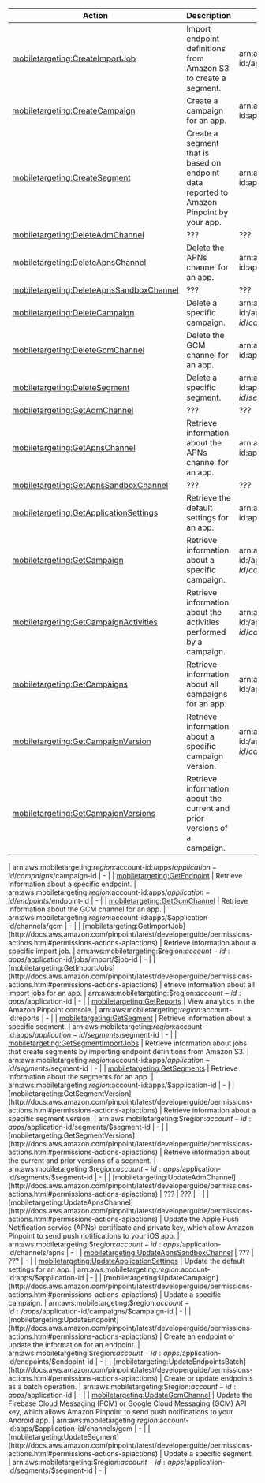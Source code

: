 | Action | Description | Resource | Condition |
| --- | --- | --- | --- |
| [mobiletargeting:CreateImportJob](http://docs.aws.amazon.com/pinpoint/latest/developerguide/permissions-actions.html#permissions-actions-apiactions) | Import endpoint definitions from Amazon S3 to create a segment. | arn:aws:mobiletargeting:$region:$account-id:/apps/$application-id | - |
| [mobiletargeting:CreateCampaign](http://docs.aws.amazon.com/pinpoint/latest/developerguide/permissions-actions.html#permissions-actions-apiactions) | Create a campaign for an app. | arn:aws:mobiletargeting:$region:$account-id:apps/$application-id | - |
| [mobiletargeting:CreateSegment](http://docs.aws.amazon.com/pinpoint/latest/developerguide/permissions-actions.html#permissions-actions-apiactions) | Create a segment that is based on endpoint data reported to Amazon Pinpoint by your app. | arn:aws:mobiletargeting:$region:$account-id:apps/$application-id | - |
| [mobiletargeting:DeleteAdmChannel](http://docs.aws.amazon.com/pinpoint/latest/developerguide/permissions-actions.html#permissions-actions-apiactions) | ??? | ??? | - |
| [mobiletargeting:DeleteApnsChannel](http://docs.aws.amazon.com/pinpoint/latest/developerguide/permissions-actions.html#permissions-actions-apiactions) | Delete the APNs channel for an app. | arn:aws:mobiletargeting:$region:$account-id:apps/$application-id/channels/apns | - |
| [mobiletargeting:DeleteApnsSandboxChannel](http://docs.aws.amazon.com/pinpoint/latest/developerguide/permissions-actions.html#permissions-actions-apiactions) | ??? | ??? | - |
| [mobiletargeting:DeleteCampaign](http://docs.aws.amazon.com/pinpoint/latest/developerguide/permissions-actions.html#permissions-actions-apiactions) | Delete a specific campaign. | arn:aws:mobiletargeting:$region:$account-id:/apps/$application-id/campaigns/$campaign-id | - |
| [mobiletargeting:DeleteGcmChannel](http://docs.aws.amazon.com/pinpoint/latest/developerguide/permissions-actions.html#permissions-actions-apiactions) | Delete the GCM channel for an app. | arn:aws:mobiletargeting:$region:$account-id:apps/$application-id/channels/gcm | - |
| [mobiletargeting:DeleteSegment](http://docs.aws.amazon.com/pinpoint/latest/developerguide/permissions-actions.html#permissions-actions-apiactions) | Delete a specific segment. | arn:aws:mobiletargeting:$region:$account-id:apps/$application-id/segments/$segment-id | - |
| [mobiletargeting:GetAdmChannel](http://docs.aws.amazon.com/pinpoint/latest/developerguide/permissions-actions.html#permissions-actions-apiactions) | ??? | ??? | - |
| [mobiletargeting:GetApnsChannel](http://docs.aws.amazon.com/pinpoint/latest/developerguide/permissions-actions.html#permissions-actions-apiactions) | Retrieve information about the APNs channel for an app. | arn:aws:mobiletargeting:$region:$account-id:apps/$application-id/channels/apns | - |
| [mobiletargeting:GetApnsSandboxChannel](http://docs.aws.amazon.com/pinpoint/latest/developerguide/permissions-actions.html#permissions-actions-apiactions) | ??? | ??? | - |
| [mobiletargeting:GetApplicationSettings](http://docs.aws.amazon.com/pinpoint/latest/developerguide/permissions-actions.html#permissions-actions-apiactions) | Retrieve the default settings for an app. | arn:aws:mobiletargeting:$region:$account-id:apps/$application-id | - |
| [mobiletargeting:GetCampaign](http://docs.aws.amazon.com/pinpoint/latest/developerguide/permissions-actions.html#permissions-actions-apiactions) | Retrieve information about a specific campaign. | arn:aws:mobiletargeting:$region:$account-id:/apps/$application-id/campaigns/$campaign-id | - |
| [mobiletargeting:GetCampaignActivities](http://docs.aws.amazon.com/pinpoint/latest/developerguide/permissions-actions.html#permissions-actions-apiactions) | Retrieve information about the activities performed by a campaign. | arn:aws:mobiletargeting:$region:$account-id:/apps/$application-id/campaigns/$campaign-id | - |
| [mobiletargeting:GetCampaigns](http://docs.aws.amazon.com/pinpoint/latest/developerguide/permissions-actions.html#permissions-actions-apiactions) | Retrieve information about all campaigns for an app. | arn:aws:mobiletargeting:$region:$account-id:/apps/$application-id | - |
| [mobiletargeting:GetCampaignVersion](http://docs.aws.amazon.com/pinpoint/latest/developerguide/permissions-actions.html#permissions-actions-apiactions) | Retrieve information about a specific campaign version. | arn:aws:mobiletargeting:$region:$account-id:/apps/$application-id/campaigns/$campaign-id| - |
| [mobiletargeting:GetCampaignVersions](http://docs.aws.amazon.com/pinpoint/latest/developerguide/permissions-actions.html#permissions-actions-apiactions) | Retrieve information about the current and prior versions of a campaign.

 | arn:aws:mobiletargeting:$region:$account-id:/apps/$application-id/campaigns/$campaign-id | - |
| [mobiletargeting:GetEndpoint](http://docs.aws.amazon.com/pinpoint/latest/developerguide/permissions-actions.html#permissions-actions-apiactions) | Retrieve information about a specific endpoint. | arn:aws:mobiletargeting:$region:$account-id:apps/$application-id/endpoints/$endpoint-id | - |
| [mobiletargeting:GetGcmChannel](http://docs.aws.amazon.com/pinpoint/latest/developerguide/permissions-actions.html#permissions-actions-apiactions) | Retrieve information about the GCM channel for an app. | arn:aws:mobiletargeting:$region:$account-id:apps/$application-id/channels/gcm | - |
| [mobiletargeting:GetImportJob](http://docs.aws.amazon.com/pinpoint/latest/developerguide/permissions-actions.html#permissions-actions-apiactions) | Retrieve information about a specific import job. | arn:aws:mobiletargeting:$region:$account-id:apps/$application-id/jobs/import/$job-id | - |
| [mobiletargeting:GetImportJobs](http://docs.aws.amazon.com/pinpoint/latest/developerguide/permissions-actions.html#permissions-actions-apiactions) | etrieve information about all import jobs for an app. | arn:aws:mobiletargeting:$region:$account-id:apps/$application-id | - |
| [mobiletargeting:GetReports](http://docs.aws.amazon.com/pinpoint/latest/developerguide/permissions-actions.html#permissions-actions-apiactions) | View analytics in the Amazon Pinpoint console. | arn:aws:mobiletargeting:$region:$account-id:reports | - |
| [mobiletargeting:GetSegment](http://docs.aws.amazon.com/pinpoint/latest/developerguide/permissions-actions.html#permissions-actions-apiactions) | Retrieve information about a specific segment. | arn:aws:mobiletargeting:$region:$account-id:apps/$application-id/segments/$segment-id | - |
| [mobiletargeting:GetSegmentImportJobs](http://docs.aws.amazon.com/pinpoint/latest/developerguide/permissions-actions.html#permissions-actions-apiactions) | Retrieve information about jobs that create segments by importing endpoint definitions from Amazon S3. | arn:aws:mobiletargeting:$region:$account-id:apps/$application-id/segments/$segment-id | - |
| [mobiletargeting:GetSegments](http://docs.aws.amazon.com/pinpoint/latest/developerguide/permissions-actions.html#permissions-actions-apiactions) | Retrieve information about the segments for an app. | arn:aws:mobiletargeting:$region:$account-id:apps/$application-id | - |
| [mobiletargeting:GetSegmentVersion](http://docs.aws.amazon.com/pinpoint/latest/developerguide/permissions-actions.html#permissions-actions-apiactions) | Retrieve information about a specific segment version. | arn:aws:mobiletargeting:$region:$account-id:apps/$application-id/segments/$segment-id | - |
| [mobiletargeting:GetSegmentVersions](http://docs.aws.amazon.com/pinpoint/latest/developerguide/permissions-actions.html#permissions-actions-apiactions) | Retrieve information about the current and prior versions of a segment. | arn:aws:mobiletargeting:$region:$account-id:apps/$application-id/segments/$segment-id | - |
| [mobiletargeting:UpdateAdmChannel](http://docs.aws.amazon.com/pinpoint/latest/developerguide/permissions-actions.html#permissions-actions-apiactions) | ??? | ??? | - |
| [mobiletargeting:UpdateApnsChannel](http://docs.aws.amazon.com/pinpoint/latest/developerguide/permissions-actions.html#permissions-actions-apiactions) | Update the Apple Push Notification service (APNs) certificate and private key, which allow Amazon Pinpoint to send push notifications to your iOS app. | arn:aws:mobiletargeting:$region:$account-id:apps/$application-id/channels/apns | - |
| [mobiletargeting:UpdateApnsSandboxChannel](http://docs.aws.amazon.com/pinpoint/latest/developerguide/permissions-actions.html#permissions-actions-apiactions) | ??? | ??? | - |
| [mobiletargeting:UpdateApplicationSettings](http://docs.aws.amazon.com/pinpoint/latest/developerguide/permissions-actions.html#permissions-actions-apiactions) | Update the default settings for an app. | arn:aws:mobiletargeting:$region:$account-id:apps/$application-id | - |
| [mobiletargeting:UpdateCampaign](http://docs.aws.amazon.com/pinpoint/latest/developerguide/permissions-actions.html#permissions-actions-apiactions) | Update a specific campaign. | arn:aws:mobiletargeting:$region:$account-id:/apps/$application-id/campaigns/$campaign-id | - |
| [mobiletargeting:UpdateEndpoint](http://docs.aws.amazon.com/pinpoint/latest/developerguide/permissions-actions.html#permissions-actions-apiactions) | Create an endpoint or update the information for an endpoint. | arn:aws:mobiletargeting:$region:$account-id:apps/$application-id/endpoints/$endpoint-id | - |
| [mobiletargeting:UpdateEndpointsBatch](http://docs.aws.amazon.com/pinpoint/latest/developerguide/permissions-actions.html#permissions-actions-apiactions) | Create or update endpoints as a batch operation. | arn:aws:mobiletargeting:$region:$account-id:apps/$application-id | - |
| [mobiletargeting:UpdateGcmChannel](http://docs.aws.amazon.com/pinpoint/latest/developerguide/permissions-actions.html#permissions-actions-apiactions) | Update the Firebase Cloud Messaging (FCM) or Google Cloud Messaging (GCM) API key, which allows Amazon Pinpoint to send push notifications to your Android app. | arn:aws:mobiletargeting:$region:$account-id:apps/$application-id/channels/gcm | - |
| [mobiletargeting:UpdateSegment](http://docs.aws.amazon.com/pinpoint/latest/developerguide/permissions-actions.html#permissions-actions-apiactions) | Update a specific segment. | arn:aws:mobiletargeting:$region:$account-id:apps/$application-id/segments/$segment-id | - |
